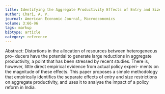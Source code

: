 ```yaml
---
title: Identifying the Aggregate Productivity Effects of Entry and Size Restrictions, An Empirical Analysis of License Reform in India
author: Chari, A. V.
journal: American Economic Journal, Macroeconomics
volume: 3:66-96
tags: markup
bibtype: article
category: reference
---
```

Abstract: Distortions in the allocation of resources between heterogeneous pro- ducers have the potential to generate large reductions in aggregate productivity, a point that has been stressed by recent studies. There is, however, little direct empirical evidence from actual policy experi- ments on the magnitude of these effects. This paper proposes a simple methodology that empirically identifies the separate effects of entry and size restrictions on aggregate productivity, and uses it to analyse the impact of a policy reform in India. 
